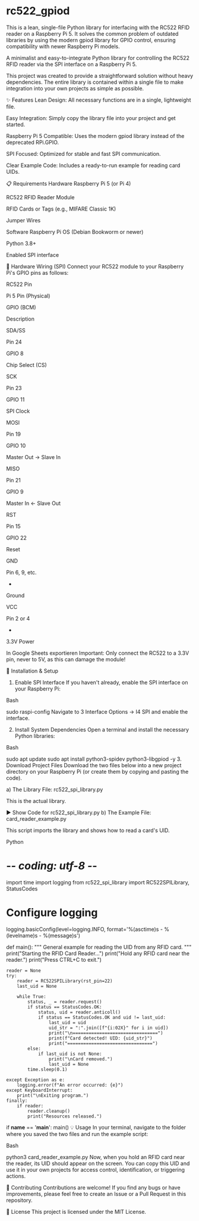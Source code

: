 # rc522_gpiod
This is a lean, single-file Python library for interfacing with the RC522 RFID reader on a Raspberry Pi 5. It solves the common problem of outdated libraries by using the modern gpiod library for GPIO control, ensuring compatibility with newer Raspberry Pi models.

A minimalist and easy-to-integrate Python library for controlling the RC522 RFID reader via the SPI interface on a Raspberry Pi 5.

This project was created to provide a straightforward solution without heavy dependencies. The entire library is contained within a single file to make integration into your own projects as simple as possible.

✨ Features
Lean Design: All necessary functions are in a single, lightweight file.

Easy Integration: Simply copy the library file into your project and get started.

Raspberry Pi 5 Compatible: Uses the modern gpiod library instead of the deprecated RPi.GPIO.

SPI Focused: Optimized for stable and fast SPI communication.

Clear Example Code: Includes a ready-to-run example for reading card UIDs.

📋 Requirements
Hardware
Raspberry Pi 5 (or Pi 4)

RC522 RFID Reader Module

RFID Cards or Tags (e.g., MIFARE Classic 1K)

Jumper Wires

Software
Raspberry Pi OS (Debian Bookworm or newer)

Python 3.8+

Enabled SPI interface

🔌 Hardware Wiring (SPI)
Connect your RC522 module to your Raspberry Pi's GPIO pins as follows:

RC522 Pin

Pi 5 Pin (Physical)

GPIO (BCM)

Description

SDA/SS

Pin 24

GPIO 8

Chip Select (CS)

SCK

Pin 23

GPIO 11

SPI Clock

MOSI

Pin 19

GPIO 10

Master Out -> Slave In

MISO

Pin 21

GPIO 9

Master In <- Slave Out

RST

Pin 15

GPIO 22

Reset

GND

Pin 6, 9, etc.

-

Ground

VCC

Pin 2 or 4

-

3.3V Power


In Google Sheets exportieren
Important: Only connect the RC522 to a 3.3V pin, never to 5V, as this can damage the module!

🚀 Installation & Setup
1. Enable SPI Interface
If you haven't already, enable the SPI interface on your Raspberry Pi:

Bash

sudo raspi-config
Navigate to 3 Interface Options -> I4 SPI and enable the interface.

2. Install System Dependencies
Open a terminal and install the necessary Python libraries:

Bash

sudo apt update
sudo apt install python3-spidev python3-libgpiod -y
3. Download Project Files
Download the two files below into a new project directory on your Raspberry Pi (or create them by copying and pasting the code).

a) The Library File: rc522_spi_library.py

This is the actual library.

▶️ Show Code for rc522_spi_library.py
b) The Example File: card_reader_example.py

This script imports the library and shows how to read a card's UID.

Python

# -*- coding: utf-8 -*-

import time
import logging
from rc522_spi_library import RC522SPILibrary, StatusCodes

# Configure logging
logging.basicConfig(level=logging.INFO, format='%(asctime)s - %(levelname)s - %(message)s')

def main():
    """
    General example for reading the UID from any RFID card.
    """
    print("Starting the RFID Card Reader...")
    print("Hold any RFID card near the reader.")
    print("Press CTRL+C to exit.")

    reader = None
    try:
        reader = RC522SPILibrary(rst_pin=22)
        last_uid = None

        while True:
            status, _ = reader.request()
            if status == StatusCodes.OK:
                status, uid = reader.anticoll()
                if status == StatusCodes.OK and uid != last_uid:
                    last_uid = uid
                    uid_str = ":".join([f"{i:02X}" for i in uid])
                    print("\n================================")
                    print(f"Card detected! UID: {uid_str}")
                    print("================================")
            else:
                if last_uid is not None:
                    print("\nCard removed.")
                    last_uid = None
            time.sleep(0.1)

    except Exception as e:
        logging.error(f"An error occurred: {e}")
    except KeyboardInterrupt:
        print("\nExiting program.")
    finally:
        if reader:
            reader.cleanup()
            print("Resources released.")

if __name__ == '__main__':
    main()
💡 Usage
In your terminal, navigate to the folder where you saved the two files and run the example script:

Bash

python3 card_reader_example.py
Now, when you hold an RFID card near the reader, its UID should appear on the screen. You can copy this UID and use it in your own projects for access control, identification, or triggering actions.

🤝 Contributing
Contributions are welcome! If you find any bugs or have improvements, please feel free to create an Issue or a Pull Request in this repository.

📄 License
This project is licensed under the MIT License.
